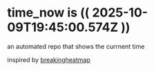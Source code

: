 # time_now is (( 2025-10-09T19:45:00.574Z ))

an automated repo that shows the currnent time

inspired by [breakingheatmap](https://github.com/breakingheatmap/breakingheatmap)